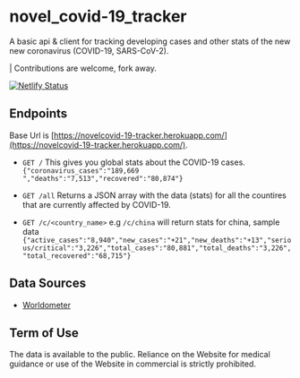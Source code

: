 #  novel_covid-19_tracker
A basic api & client for tracking developing cases and other stats of the new new coronavirus (COVID-19, SARS-CoV-2).

| Contributions are welcome, fork away.

[![Netlify Status](https://api.netlify.com/api/v1/badges/ff996e81-c4a8-43ec-8c90-0dc492dcd2de/deploy-status)](https://app.netlify.com/sites/covd/deploys)

## Endpoints
Base Url is [https://novelcovid-19-tracker.herokuapp.com/](https://novelcovid-19-tracker.herokuapp.com/).

- ```GET /```  This gives you global stats about the COVID-19 cases. ```{"coronavirus_cases":"189,669 ","deaths":"7,513","recovered":"80,874"}```

- ```GET /all``` Returns a JSON array with the data (stats) for all the countires that are currently affected by COVID-19.

- ```GET /c/<country_name>``` e.g ```/c/china``` will return stats for china, sample data ```{"active_cases":"8,940","new_cases":"+21","new_deaths":"+13","serious/critical":"3,226","total_cases":"80,881","total_deaths":"3,226","total_recovered":"68,715"}```

## Data Sources
- [Worldometer](https://www.worldometers.info/coronavirus/)

## Term of Use
The data is available to the public. Reliance on the Website for medical guidance or use of the Website in commercial is strictly prohibited.
